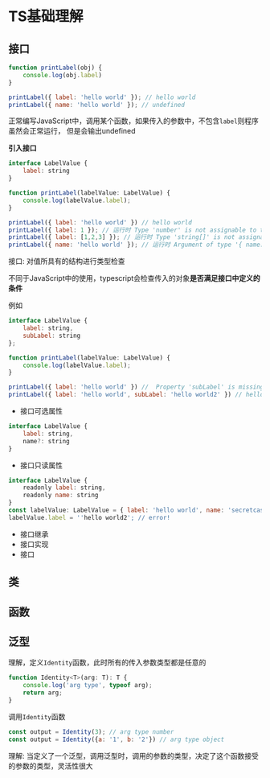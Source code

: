 # TS基础理解

## 接口

```js
function printLabel(obj) {
    console.log(obj.label)
}

printLabel({ label: 'hello world' }); // hello world
printLabel({ name: 'hello world' }); // undefined 
```
正常编写JavaScript中，调用某个函数，如果传入的参数中，不包含`label`则程序虽然会正常运行， 但是会输出undefined

**引入接口**

```js
interface LabelValue {
    label: string
}

function printLabel(labelValue: LabelValue) {
    console.log(labelValue.label);
}

printLabel({ label: 'hello world' }) // hello world
printLabel({ label: 1 }); // 运行时 Type 'number' is not assignable to type 'string'. 
printLabel({ label: [1,2,3] }); // 运行时 Type 'string[]' is not assignable to type 'string'. 
printLabel({ name: 'hello world' }); // 运行时 Argument of type '{ name: string; }' is not assignable to parameter of type 'LabelValue'.
```

接口:  对值所具有的结构进行类型检查

不同于JavaScript中的使用，typescript会检查传入的对象**是否满足接口中定义的条件**

例如
```js
interface LabelValue {
    label: string,
    subLabel: string
};

function printLabel(labelValue: LabelValue) {
    console.log(labelValue.label);
}

printLabel({ label: 'hello world' }) //  Property 'subLabel' is missing in type '{ label: string; }' but required in type 'LabelValue'. 
printLabel({ label: 'hello world', subLabel: 'hello world2' }) // hello world

```

* 接口可选属性

```js
interface LabelValue {
    label: string,
    name?: string
}
```

* 接口只读属性
    
```js
interface LabelValue {
    readonly label: string,
    readonly name: string
}
const labelValue: LabelValue = { label: 'hello world', name: 'secretcastle' };
labelValue.label = ''hello world2'; // error!
```

* 接口继承
* 接口实现
* 接口

## 类



## 函数


## 泛型

理解，定义`Identity`函数，此时所有的传入参数类型都是任意的

```js
function Identity<T>(arg: T): T {
    console.log('arg type', typeof arg);
    return arg;
} 
```
调用`Identity`函数

```js
const output = Identity(3); // arg type number
const output = Identity({a: '1', b: '2'}) // arg type object
```
理解: 当定义了一个泛型，调用泛型时，调用的参数的类型，决定了这个函数接受的参数的类型，灵活性很大